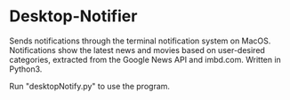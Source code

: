 # Desktop-Notifier
Sends notifications through the terminal notification system on MacOS. Notifications show the latest news and movies based on user-desired categories, extracted from the Google News API and imbd.com. Written in Python3.

Run "desktopNotify.py" to use the program. 
